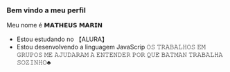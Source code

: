 ### Bem vindo a meu perfil

Meu nome é 𝗠𝗔𝗧𝗛𝗘𝗨𝗦 𝗠𝗔𝗥𝗜𝗡

- Estou estudando no 【ALURA】
- Estou desenvolvendo a linguagem JavaScrip
  𝙾𝚂 𝚃𝚁𝙰𝙱𝙰𝙻𝙷𝙾𝚂 𝙴𝙼 𝙶𝚁𝚄𝙿𝙾𝚂 𝙼𝙴 𝙰𝙹𝚄𝙳𝙰𝚁𝙰𝙼 𝙰 𝙴𝙽𝚃𝙴𝙽𝙳𝙴𝚁 𝙿𝙾𝚁 𝚀𝚄𝙴̂ 𝙱𝙰𝚃𝙼𝙰𝙽 𝚃𝚁𝙰𝙱𝙰𝙻𝙷𝙰 𝚂𝙾𝚉𝙸𝙽𝙷𝙾♣

